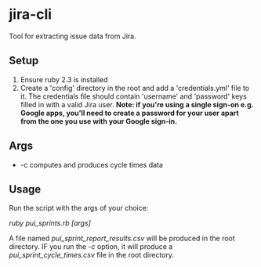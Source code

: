 # jira-cli
Tool for extracting issue data from Jira.

## Setup
1) Ensure ruby 2.3 is installed
2) Create a 'config' directory in the root and add a 'credentials.yml' file to it. The credentials file should contain 'username' and 'password' keys filled in with a valid Jira user. **Note: if you're using a single sign-on e.g. Google apps, you'll need to create a password for your user apart from the one you use with your Google sign-in.**

## Args
- -c computes and produces cycle times data

## Usage
Run the script with the args of your choice:

*ruby pui_sprints.rb [args]*

A file named *pui_sprint_report_results.csv* will be produced in the root directory. IF you run the *-c* option, it will produce a *pui_sprint_cycle_times.csv* file in the root directory.
